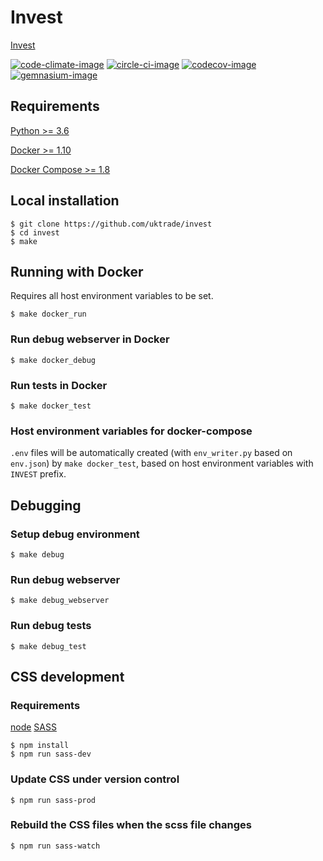 # Invest
[Invest](https://invest.great.gov.uk/)

[![code-climate-image]][code-climate]
[![circle-ci-image]][circle-ci]
[![codecov-image]][codecov]
[![gemnasium-image]][gemnasium]

## Requirements

[Python >= 3.6](https://www.python.org/downloads/release/python-360/)

[Docker >= 1.10](https://docs.docker.com/engine/installation/)

[Docker Compose >= 1.8](https://docs.docker.com/compose/install/)


## Local installation

    $ git clone https://github.com/uktrade/invest
    $ cd invest
    $ make

## Running with Docker
Requires all host environment variables to be set.

    $ make docker_run

### Run debug webserver in Docker

    $ make docker_debug

### Run tests in Docker

    $ make docker_test

### Host environment variables for docker-compose
``.env`` files will be automatically created (with ``env_writer.py`` based on ``env.json``) by ``make docker_test``, based on host environment variables with ``INVEST`` prefix.

## Debugging

### Setup debug environment

    $ make debug

### Run debug webserver

    $ make debug_webserver

### Run debug tests

    $ make debug_test

## CSS development

### Requirements
[node](https://nodejs.org/en/download/)
[SASS](http://sass-lang.com/)

	$ npm install
	$ npm run sass-dev

### Update CSS under version control

	$ npm run sass-prod

### Rebuild the CSS files when the scss file changes

	$ npm run sass-watch


[code-climate-image]: https://codeclimate.com/github/uktrade/invest/badges/issue_count.svg
[code-climate]: https://codeclimate.com/github/uktrade/invest

[circle-ci-image]: https://circleci.com/gh/uktrade/invest/tree/master.svg?style=svg
[circle-ci]: https://circleci.com/gh/uktrade/invest/tree/master

[codecov-image]: https://codecov.io/gh/uktrade/invest/branch/master/graph/badge.svg
[codecov]: https://codecov.io/gh/uktrade/invest

[gemnasium-image]: https://gemnasium.com/badges/github.com/uktrade/invest.svg
[gemnasium]: https://gemnasium.com/github.com/uktrade/invest
